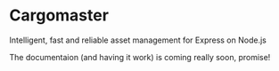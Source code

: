 Cargomaster
===========

Intelligent, fast and reliable asset management for Express on Node.js

The documentaion (and having it work) is coming really soon, promise!